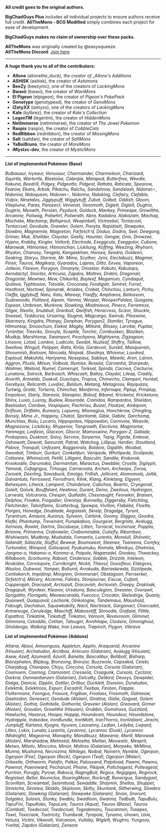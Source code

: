 **All credit goes to the original authors.**

**BigChadGuys Plus** includes all individual projects to ensure authors receive full credit. **AllTheMons - BCG Modified** simply combines each project for ease of development.

**BigChadGuys makes no claim of ownership over these packs.**

**AllTheMons** was originally created by @easysqueeze.  
**AllTheMons Discord**: [Join here](https://discord.gg/gddMDWX2nS)

---

**A huge thank you to all of the contributors:**

- **Allone** (allone*the_duck), the creator of \_Allone's Additions*
- **ASHISK** (ashisk), the creator of _Ashimons_
- **BeeZy** (beezymc), one of the creators of _LackingMons_
- **Bwavii** (bwavi), the creator of _WaviMons_
- **El Pigeon** (elpigeon), the creator of _Pigeon's PokePack_
- **Genotype** (genotypexd), the creator of _GenoMons_
- **IZetyXX** (izetyxx), one of the creators of _LackingMons_
- **Kale** (kylbrez), the creator of _Kale's Collection_
- **LegenTM** (legentm), the creator of _HiddenMons_
- **NetImmerse** (netimmerse), the creator of _The Jewel Pokemon_
- **Raspix** (raspix), the creator of _CobbleCats_
- **RedRibbon** (redriibbon), the creator of _MissingMons_
- **Salt** (saltdan), the creator of _SaltMons_
- **YaBoiBruno**, the creator of _MoreMons_
- **iMystxc-dev**, the creator of _MysticMons_

---

**List of implemented Pokémon (Base)**

_Bulbasaur, Ivysaur, Venusaur, Charmander, Charmeleon, Charizard, Squirtle, Wartortle, Blastoise, Caterpie, Metapod, Butterfree, Weedle, Kakuna, Beedrill, Pidgey, Pidgeotto, Pidgeot, Rattata, Raticate, Spearow, Fearow, Ekans, Arbok, Pikachu, Raichu, Sandshrew, Sandslash, Nidoran♀, Nidorina, Nidoqueen, Nidoran♂, Nidorino, Nidoking, Clefairy, Clefable, Vulpix, Ninetales, Jigglypuff, Wigglytuff, Zubat, Golbat, Oddish, Gloom, Vileplume, Paras, Parasect, Venonat, Venomoth, Diglett, Diglett, Dugtrio, Dugtrio, Meowth, Persian, Psyduck, Golduck, Mankey, Primeape, Growlithe, Arcanine, Poliwag, Poliwhirl, Poliwrath, Abra, Kadabra, Alakazam, Machop, Machoke, Machamp, Bellsprout, Weepinbell, Victreebel, Tentacool, Tentacruel, Geodude, Graveler, Golem, Ponyta, Rapidash, Slowpoke, Slowbro, Magnemite, Magneton, Farfetch'd, Doduo, Dodrio, Seel, Dewgong, Grimer, Muk, Shellder, Cloyster, Gastly, Haunter, Gengar, Onix, Drowzee, Hypno, Krabby, Kingler, Voltorb, Electrode, Exeggcute, Exeggutor, Cubone, Marowak, Hitmonlee, Hitmonchan, Lickitung, Koffing, Weezing, Rhyhorn, Rhydon, Chansey, Tangela, Kangaskhan, Horsea, Seadra, Goldeen, Seaking, Staryu, Starmie, Mr. Mime, Scyther, Jynx, Electabuzz, Magmar, Pinsir, Tauros, Magikarp, Gyarados, Lapras, Ditto, Eevee, Vaporeon, Jolteon, Flareon, Porygon, Omanyte, Omastar, Kabuto, Kabutops, Aerodactyl, Snorlax, Articuno, Zapdos, Moltres, Dratini, Dragonair, Dragonite, Mewtwo, Mew, Chikorita, Bayleef, Meganium, Cyndaquil, Quilava, Typhlosion, Totodile, Croconaw, Feraligatr, Sentret, Furret, Hoothoot, Noctowl, Spinarak, Ariados, Crobat, Chinchou, Lanturn, Pichu, Cleffa, Igglybuff, Natu, Xatu, Mareep, Flaaffy, Ampharos, Bellossom, Sudowoodo, Politoed, Aipom, Yanma, Wooper, WooperPaldea, Quagsire, Espeon, Umbreon, Murkrow, Slowking, Misdreavus, Pineco, Forretress, Gligar, Steelix, Snubbull, Granbull, Qwilfish, Heracross, Scizor, Shuckle, Sneasel, Teddiursa, Ursaring, Slugma, Magcargo, Swinub, Piloswine, Skarmory, Kingdra, Phanpy, Donphan, Porygon2, Stantler, Tyrogue, Hitmontop, Smoochum, Elekid, Magby, Miltank, Blissey, Larvitar, Pupitar, Tyranitar, Treecko, Grovyle, Sceptile, Torchic, Combusken, Blaziken, Mudkip, Marshtomp, Swampert, Poochyena, Mightyena, Zigzagoon, Linoone, Lotad, Lombre, Ludicolo, Seedot, Nuzleaf, Shiftry, Taillow, Swellow, Wingull, Pelipper, Ralts, Kirlia, Gardevoir, Surskit, Masquerain, Shroomish, Breloom, Nincada, Ninjask, Shedinja, Whismur, Loudred, Exploud, Makuhita, Hariyama, Nosepass, Sableye, Mawile, Aron, Lairon, Aggron, Plusle, Minun, Volbeat, Illumise, Roselia, Carvanha, Sharpedo, Wailmer, Wailord, Numel, Camerupt, Torkoal, Spinda, Cacnea, Cacturne, Lunatone, Solrock, Barboach, Whiscash, Baltoy, Claydol, Lileep, Cradily, Anorith, Armaldo, Duskull, Dusclops, Tropius, Chimecho, Clamperl, Huntail, Gorebyss, Relicanth, Luvdisc, Beldum, Metang, Metagross, Rayquaza, Turtwig, Grotle, Torterra, Chimchar, Monferno, Infernape, Piplup, Prinplup, Empoleon, Starly, Staravia, Staraptor, Bidoof, Bibarel, Kricketot, Kricketune, Shinx, Luxio, Luxray, Budew, Roserade, Cranidos, Rampardos, Shieldon, Bastiodon, Combee, Vespiquen, Pachirisu, Buizel, Floatzel, Ambipom, Drifloon, Drifblim, Buneary, Lopunny, Mismagius, Honchkrow, Chingling, Bonsly, Mime Jr., Happiny, Chatot, Spiritomb, Gible, Gabite, Garchomp, Munchlax, Riolu, Lucario, Hippopotas, Hippowdon, Carnivine, Weavile, Magnezone, Lickilicky, Rhyperior, Tangrowth, Electivire, Magmortar, Yanmega, Leafeon, Glaceon, Gliscor, Mamoswine, Porygon-Z, Gallade, Probopass, Dusknoir, Snivy, Servine, Serperior, Tepig, Pignite, Emboar, Oshawott, Dewott, Samurott, Patrat, Watchog, Lillipup, Herdier, Stoutland, Pidove, Tranquill, Unfezant, Roggenrola, Boldore, Gigalith, Woobat, Swoobat, Timburr, Gurdurr, Conkeldurr, Venipede, Whirlipede, Scolipede, Cottonee, Whimsicott, Petilil, Lilligant, Basculin, Sandile, Krokorok, Krookodile, Darumaka, Darmanitan, Maractus, Dwebble, Crustle, Sigilyph, Yamask, Cofagrigus, Tirtouga, Carracosta, Archen, Archeops, Zorua, Zoroark, Deerling, Sawsbuck, Emolga, Frillish, Jellicent, Alomomola, Joltik, Galvantula, Ferroseed, Ferrothorn, Klink, Klang, Klinklang, Elgyem, Beheeyem, Litwick, Lampent, Chandelure, Cubchoo, Beartic, Cryogonal, Golett, Golurk, Bouffalant, Heatmor, Durant, Deino, Zweilous, Hydreigon, Larvesta, Volcarona, Chespin, Quilladin, Chesnaught, Fennekin, Braixen, Delphox, Froakie, Frogadier, Greninja, Bunnelby, Diggersby, Fletchling, Fletchinder, Talonflame, Scatterbug, Spewpa, Vivillon, Flabébé, Floette, Florges, Honedge, Doublade, Aegislash, Skrelp, Dragalge, Tyrunt, Tyrantrum, Amaura, Aurorus, Sylveon, Carbink, Goomy, Sliggoo, Goodra, Klefki, Phantump, Trevenant, Pumpkaboo, Gourgeist, Bergmite, Avalugg, Xerneas, Rowlet, Dartrix, Decidueye, Litten, Torracat, Incineroar, Popplio, Brionne, Primarina, Crabrawler, Crabominable, Cutiefly, Ribombee, Wishiwashi, Mudbray, Mudsdale, Fomantis, Lurantis, Morelull, Shiinotic, Salandit, Salazzle, Stufful, Bewear, Bounsweet, Steenee, Tsareena, Comfey, Turtonator, Wimpod, Golisopod, Pyukumuku, Komala, Mimikyu, Dhelmise, Jangmo-o, Hakamo-o, Kommo-o, Poipole, Naganadel, Grookey, Thwackey, Rillaboom, Scorbunny, Raboot, Cinderace, Sobble, Drizzile, Inteleon, Rookidee, Corvisquire, Corviknight, Nickit, Thievul, Gossifleur, Eldegoss, Wooloo, Dubwool, Yamper, Boltund, Arrokuda, Barraskewda, Sizzlipede, Centiskorch, Impidimp, Morgrem, Grimmsnarl, Obstagoon, Perrserker, Sirfetch'd, Milcery, Alcremie, Falinks, Stonjourner, Eiscue, Cufant, Copperajah, Dracozolt, Arctozolt, Dracovish, Arctovish, Dreepy, Drakloak, Dragapult, Wyrdeer, Kleavor, Ursaluna, Basculegion, Sneasler, Overqwil, Sprigatito, Floragato, Meowscarada, Fuecoco, Crocalor, Skeledirge, Quaxly, Quaxwell, Quaquaval, Lechonk, Oinkologne, Tandemaus, Maushold, Fidough, Dachsbun, Squawkabilly, Nacli, Naclstack, Garganacl, Charcadet, Armarouge, Ceruledge, Maschiff, Mabosstiff, Shroodle, Grafaiai, Flittle, Espathra, Tinkatink, Tinkatuff, Tinkaton, Varoom, Revavroom, Glimmet, Glimmora, Cetoddle, Cetitan, Tatsugiri, Annihilape, Clodsire, Gimmighoul, Gholdengo, Walking Wake, Iron Leaves, Trapinch, Flygon, Vibrava_

**List of implemented Pokémon (Addons)**

_Altaria, Absol, Amoonguss, Appletun, Applin, Araquanid, Arcanine (Hisuian), Archaludon, Arctibax, Articuno (Galarian), Avalugg (Hisuian), Axew, Azelf, Azumarill, Azurill, Banette, Baxcalibur, Bellibolt, Bisharp, Blacephalon, Blipbug, Bronzong, Bronzor, Buzzwole, Capsakid, Celebi, Charjabug, Chienpao, Chiyu, Cinccino, Corsola, Corsola (Galarian), Cosmoem, Cosmog, Cramorant, Cresselia, Croagunk, Cursola, Cyclizar, Darkrai, Darmanitanzen (Galarian), Delcatty, Delibird, Deoxys, Dewpider, Dialga, Diancie, Dipplin, Dottler, Drilbur, Ducklett, Duosion, Duraludon, Eelektrik, Eelektross, Espurr, Excadrill, Feebas, Finizen, Flapple, Fluttermane, Foongus, Fraxure, Frigibax, Froslass, Frosmoth, Galmeow, Gastrodon, Genesect, Geodude (Alolan), Giratina, Glalie, Gogoat, Golem (Alolan), Gothia, Gothitelle, Gothorita, Graveler (Alolan), Greavard, Grimer (Alolan), Groudon, Growlithe (Hisuian), Grubbin, Gumshoos, Guzzlord, Hawlucha, Haxorus, Hoopa, Hoppip, Houndoom, Houndour, Houndstone, Hydrapple, Indeedee, IronBundle, IronMoth, IronThorns, IronValiant, Jirachi, Jumpluff, Kartana, Kyogre, Kyurem, Leavanny, Ledian, Ledyba, Liepard, Litleo, Lokix, Lunala, Lurantis, Lycanroc, Lycanroc (Dusk), Lycanroc (Midnight), Magearna, Manaphy, Mandibuzz, Mareanie, Marill, Marowak (Alolan), Marshadow, Melmetal, Meloetta, Meltan, Meowstic, Mesprit, Metwo, Milotic, Minccino, Minior, Moltres (Galarian), Morpeko, MrMime, Munna, Musharna, Necrozma, Nihilego, Noibat, Noivern, Nymble, Ogerpon, Ogerpon (Fire), Ogerpon (Rock), Ogerpon (Teal), Ogerpon (Water), Orbeetle, Orthworm, Palafin, Palkia, Palossand, Palpitoad, Pawmi, Pawmo, Pawmot, Pawniward, Pecharunt, Phione, Pikipek, Poltchageist, Polteageist, Purrloin, Purugly, Pyroar, Rabsca, RagingBolt, Regice, Regigigas, Regirock, Registeel, Rellor, Reuniclus, RoaringMoon, Rockruff, Runerigus, Sandygast, Scovillain, Screamtail, Seismitoad, Sewaddle, Shaymin, Shellos, Shuppet, Sinistcha, Sinistea, Skiddo, Skiploom, Skitty, Skuntank, Slitherwing, Slowbro (Galarian), Slowking (Galarian), Slowpoke (Galarain), Snom, Snorunt, Solgaleo, Solosis, Stunky, Swablu, Swadloon, Swanna, Tadbulb, TapuBulu, TapuFini, TapuKoko, TapuLele, Tauros (Aqua), Tauros (Blaze), Tauros (Combat), Toedscool, Toedscruel, Togedemaru, Toucannon, Toxapex, Toxel, Toxicraok, Toxtricity, Trumbeak, Tympole, Tynamo, Unown, Uxie, Veluza, Victini, Vikavolt, Volcanion, Vullaby, Wiglett, Wugtrio, Yungoos, Yveltal, Zapdos (Galarian), Zeraora_

